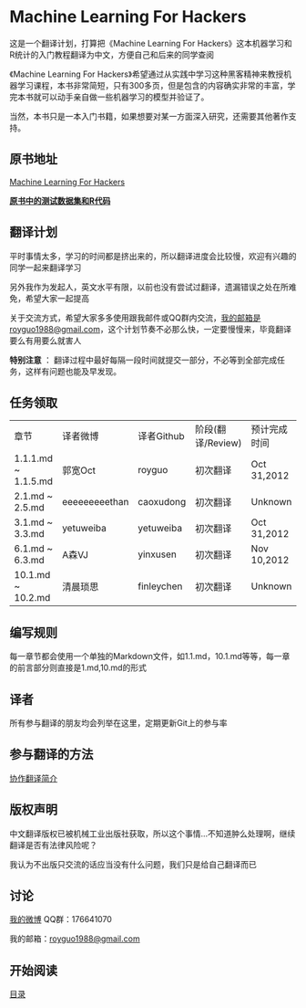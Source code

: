 Machine Learning For Hackers
===========================

这是一个翻译计划，打算把《Machine Learning For Hackers》这本机器学习和R统计的入门教程翻译为中文，方便自己和后来的同学查阅

《Machine Learning For Hackers》希望通过从实践中学习这种黑客精神来教授机器学习课程，本书非常简短，只有300多页，但是包含的内容确实非常的丰富，学完本书就可以动手亲自做一些机器学习的模型并验证了。

当然，本书只是一本入门书籍，如果想要对某一方面深入研究，还需要其他著作支持。

## 原书地址 ##
[Machine Learning For Hackers](http://vdisk.weibo.com/s/eatEe/1350873740)

[**原书中的测试数据集和R代码**](https://github.com/royguo/ML_Hackers_Data)

## 翻译计划 ##
平时事情太多，学习的时间都是挤出来的，所以翻译进度会比较慢，欢迎有兴趣的同学一起来翻译学习

另外我作为发起人，英文水平有限，以前也没有尝试过翻译，遗漏错误之处在所难免，希望大家一起提高

关于交流方式，希望大家多多使用跟我邮件或QQ群内交流，我的邮箱是royguo1988@gmail.com，这个计划节奏不必那么快，一定要慢慢来，毕竟翻译要么有用要么就害人

**特别注意** ： 翻译过程中最好每隔一段时间就提交一部分，不必等到全部完成任务，这样有问题也能及早发现。

## 任务领取 ##
<table width="100%">
    <tr>
        <td>章节</td>
        <td>译者微博</td>
        <td>译者Github</td>
        <td>阶段(翻译/Review)</td>
        <td>预计完成时间</td>
    </tr>
    <tr>
        <td>1.1.1.md ~ 1.1.5.md</td>
        <td>郭宽Oct</td>
        <td>royguo</td>
        <td>初次翻译</td>
        <td>Oct 31,2012</td>
    </tr>
    <tr>
        <td>2.1.md ~ 2.5.md</td>
        <td>eeeeeeeeethan</td>
        <td>caoxudong</td>
        <td>初次翻译</td>
        <td>Unknown</td>
    </tr>
    <tr>
        <td>3.1.md ~ 3.3.md</td>
        <td>yetuweiba</td>
        <td>yetuweiba</td>
        <td>初次翻译</td>
        <td>Oct 31,2012</td>
    </tr>
    <tr>
        <td>6.1.md ~ 6.3.md</td>
        <td>A森VJ</td>
        <td>yinxusen</td>
        <td>初次翻译</td>
        <td>Nov 10,2012</td>
    </tr>
    <tr>
        <td>10.1.md ~ 10.2.md</td>
        <td>清晨琐思</td>
        <td>finleychen</td>
        <td>初次翻译</td>
        <td>Unknown</td>
    </tr>
</table>


## 编写规则 ##
每一章节都会使用一个单独的Markdown文件，如1.1.md，10.1.md等等，每一章的前言部分则直接是1.md,10.md的形式

## 译者 ##
所有参与翻译的朋友均会列举在这里，定期更新Git上的参与率

## 参与翻译的方法 ##
[协作翻译简介](<https://github.com/royguo/ml_hackers/blob/master/collaboration.md>)

## 版权声明 ##
中文翻译版权已被机械工业出版社获取，所以这个事情...不知道肿么处理啊，继续翻译是否有法律风险呢？

我认为不出版只交流的话应当没有什么问题，我们只是给自己翻译而已


## 讨论 ##
[我的微博](http://weibo.com/royguo1988)
QQ群：176641070

我的邮箱：royguo1988@gmail.com

## 开始阅读 ##

[目录](<https://github.com/royguo/ml_hackers/blob/master/list.md>)